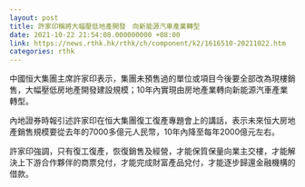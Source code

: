 ```yaml
---
layout: post
title: 許家印稱將大幅壓低地產開發　向新能源汽車產業轉型
date: 2021-10-22 21:54:08.000000000 +08:00
link: https://news.rthk.hk/rthk/ch/component/k2/1616510-20211022.htm
categories: rthk
---
```


中國恒大集團主席許家印表示，集團未預售過的單位或項目今後要全部改為現樓銷售，大幅壓低房地產開發建設規模；10年內實現由房地產業轉向新能源汽車產業轉型。

內地證券時報引述許家印在恒大集團復工復產專題會上的講話，表示未來恒大房地產銷售規模要從去年的7000多億元人民幣，10年內降至每年2000億元左右。

許家印強調，只有復工復產，恢復銷售及經營，才能保質保量向業主交樓，才能解決上下游合作夥伴的商票兌付，才能完成財富產品兌付，才能逐步歸還金融機構的借款。
